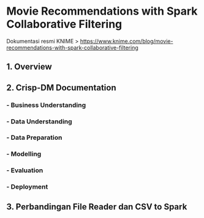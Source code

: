 # Movie Recommendations with Spark Collaborative Filtering
Dokumentasi resmi KNIME > https://www.knime.com/blog/movie-recommendations-with-spark-collaborative-filtering

## 1. Overview


## 2. Crisp-DM Documentation

### - Business Understanding


### - Data Understanding


### - Data Preparation


### - Modelling


### - Evaluation


### - Deployment

## 3. Perbandingan File Reader dan CSV to Spark 
